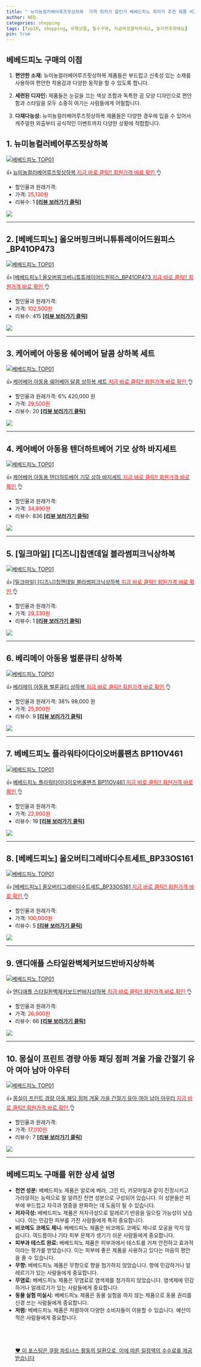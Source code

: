 ```yaml
---
title: " 뉴미뇽컬러베어루즈핏상하복  가격 최저가 할인가 베베드피노 최저가 추천 제품 비교"
author: NEO.
categories: shopping
tags: [Top10, shopping, 유행상품, 필수구매, 지금바로클릭하세요, 놓치면후회해요]
pin: true
---
```

## 베베드피노 구매의 이점
1. **편안한 소재:** 뉴미뇽컬러베어루즈핏상하복 제품들은 부드럽고 신축성 있는 소재를 사용하여 편안한 착용감과 다양한 동작을 할 수 있도록 합니다.

2. **세련된 디자인:** 제품들은 눈길을 끄는 색상 조합과 독특한 곰 모양 디자인으로 편안함과 스타일을 모두 소중히 여기는 사람들에게 어필합니다.

3. **다재다능성:** 뉴미뇽컬러베어루즈핏상하복 제품들은 다양한 경우에 입을 수 있어서 캐주얼한 외출부터 공식적인 이벤트까지 다양한 상황에 적합합니다.

   

## 1.  뉴미뇽컬러베어루즈핏상하복 

[![베베드피노 TOP01](https://thumbnail7.coupangcdn.com/thumbnails/remote/490x490ex/image/vendor_inventory/ca6e/90450c791d7711f952d1034faededdb660c8817a2115f0fcc951ec7df2c0.jpg)](https://link.coupang.com/re/AFFSDP?lptag=AF3617701&subid=GithubCoopas&pageKey=7485615169&traceid=V0-153&itemId=19563852949&vendorItemId=86671811530)


👍 [ 뉴미뇽컬러베어루즈핏상하복  <font color=red> 지금 바로 클릭!! 회원가격 바로 확인 </font> ](https://link.coupang.com/re/AFFSDP?lptag=AF3617701&subid=GithubCoopas&pageKey=7485615169&traceid=V0-153&itemId=19563852949&vendorItemId=86671811530) 👌 


- 할인율과 원래가격: 
- 가격: <span style='color:red'>25,130원</span>
- 리뷰수: 1  [**[리뷰 보러가기 클릭]**](https://link.coupang.com/re/AFFSDP?lptag=AF3617701&subid=GithubCoopas&pageKey=7485615169&traceid=V0-153&itemId=19563852949&vendorItemId=86671811530)

[![](/discount_price.png)](https://link.coupang.com/re/AFFSDP?lptag=AF3617701&subid=GithubCoopas&pageKey=7485615169&traceid=V0-153&itemId=19563852949&vendorItemId=86671811530)

---


   

## 2.  [베베드피노] 올오버핑크버니튜튜레이어드원피스_BP41OP473 

[![베베드피노 TOP01](https://thumbnail6.coupangcdn.com/thumbnails/remote/490x490ex/image/vendor_inventory/ba3a/374e12d14c8afb733c6ef4d7d9acbd90789d2007b96770b8fc164229ede2.jpg)](https://link.coupang.com/re/AFFSDP?lptag=AF3617701&subid=GithubCoopas&pageKey=7872056921&traceid=V0-153&itemId=21507437824&vendorItemId=88560970269)


👍 [ [베베드피노] 올오버핑크버니튜튜레이어드원피스_BP41OP473  <font color=red> 지금 바로 클릭!! 회원가격 바로 확인 </font> ](https://link.coupang.com/re/AFFSDP?lptag=AF3617701&subid=GithubCoopas&pageKey=7872056921&traceid=V0-153&itemId=21507437824&vendorItemId=88560970269) 👌 


- 할인율과 원래가격: 
- 가격: <span style='color:red'>102,500원</span>
- 리뷰수: 415  [**[리뷰 보러가기 클릭]**](https://link.coupang.com/re/AFFSDP?lptag=AF3617701&subid=GithubCoopas&pageKey=7872056921&traceid=V0-153&itemId=21507437824&vendorItemId=88560970269)

[![](/discount_price.png)](https://link.coupang.com/re/AFFSDP?lptag=AF3617701&subid=GithubCoopas&pageKey=7872056921&traceid=V0-153&itemId=21507437824&vendorItemId=88560970269)

---


   

## 3.  케어베어 아동용 쉐어베어 달콤 상하복 세트 

[![베베드피노 TOP01](https://thumbnail10.coupangcdn.com/thumbnails/remote/490x490ex/image/retail/images/2023/09/18/10/9/fa97d7b4-d5ca-4f55-9f25-b32eb12b1bbe.jpg)](https://link.coupang.com/re/AFFSDP?lptag=AF3617701&subid=GithubCoopas&pageKey=7582326370&traceid=V0-153&itemId=20018037662&vendorItemId=87222751761)


👍 [ 케어베어 아동용 쉐어베어 달콤 상하복 세트  <font color=red> 지금 바로 클릭!! 회원가격 바로 확인 </font> ](https://link.coupang.com/re/AFFSDP?lptag=AF3617701&subid=GithubCoopas&pageKey=7582326370&traceid=V0-153&itemId=20018037662&vendorItemId=87222751761) 👌 


- 할인율과 원래가격: 6%  420,000   원
- 가격: <span style='color:red'>29,500원</span>
- 리뷰수: 20  [**[리뷰 보러가기 클릭]**](https://link.coupang.com/re/AFFSDP?lptag=AF3617701&subid=GithubCoopas&pageKey=7582326370&traceid=V0-153&itemId=20018037662&vendorItemId=87222751761)

[![](/discount_price.png)](https://link.coupang.com/re/AFFSDP?lptag=AF3617701&subid=GithubCoopas&pageKey=7582326370&traceid=V0-153&itemId=20018037662&vendorItemId=87222751761)

---


   

## 4.  케어베어 아동용 텐더하트베어 기모 상하 바지세트 

[![베베드피노 TOP01](https://thumbnail7.coupangcdn.com/thumbnails/remote/490x490ex/image/retail/images/579135685585697-78a1413d-bc54-4794-bef5-bc38a5518d01.jpg)](https://link.coupang.com/re/AFFSDP?lptag=AF3617701&subid=GithubCoopas&pageKey=7689186576&traceid=V0-153&itemId=20558116466&vendorItemId=87634069727)


👍 [ 케어베어 아동용 텐더하트베어 기모 상하 바지세트  <font color=red> 지금 바로 클릭!! 회원가격 바로 확인 </font> ](https://link.coupang.com/re/AFFSDP?lptag=AF3617701&subid=GithubCoopas&pageKey=7689186576&traceid=V0-153&itemId=20558116466&vendorItemId=87634069727) 👌 


- 할인율과 원래가격: 
- 가격: <span style='color:red'>34,890원</span>
- 리뷰수: 836  [**[리뷰 보러가기 클릭]**](https://link.coupang.com/re/AFFSDP?lptag=AF3617701&subid=GithubCoopas&pageKey=7689186576&traceid=V0-153&itemId=20558116466&vendorItemId=87634069727)

[![](/discount_price.png)](https://link.coupang.com/re/AFFSDP?lptag=AF3617701&subid=GithubCoopas&pageKey=7689186576&traceid=V0-153&itemId=20558116466&vendorItemId=87634069727)

---


   

## 5.  [밀크마일] [디즈니]칩앤데일 블라썸피크닉상하복 

[![베베드피노 TOP01](https://thumbnail8.coupangcdn.com/thumbnails/remote/490x490ex/image/vendor_inventory/f02d/1684e5fde824433d6521d6ccc06c9dcfdbcd0989827fed01a32111ec0d15.jpg)](https://link.coupang.com/re/AFFSDP?lptag=AF3617701&subid=GithubCoopas&pageKey=7868424083&traceid=V0-153&itemId=21488233161&vendorItemId=88542301889)


👍 [ [밀크마일] [디즈니]칩앤데일 블라썸피크닉상하복  <font color=red> 지금 바로 클릭!! 회원가격 바로 확인 </font> ](https://link.coupang.com/re/AFFSDP?lptag=AF3617701&subid=GithubCoopas&pageKey=7868424083&traceid=V0-153&itemId=21488233161&vendorItemId=88542301889) 👌 


- 할인율과 원래가격: 
- 가격: <span style='color:red'>29,330원</span>
- 리뷰수: 1  [**[리뷰 보러가기 클릭]**](https://link.coupang.com/re/AFFSDP?lptag=AF3617701&subid=GithubCoopas&pageKey=7868424083&traceid=V0-153&itemId=21488233161&vendorItemId=88542301889)

[![](/discount_price.png)](https://link.coupang.com/re/AFFSDP?lptag=AF3617701&subid=GithubCoopas&pageKey=7868424083&traceid=V0-153&itemId=21488233161&vendorItemId=88542301889)

---


   

## 6.  베리메이 아동용 벌룬큐티 상하복 

[![베베드피노 TOP01](https://thumbnail10.coupangcdn.com/thumbnails/remote/490x490ex/image/vendor_inventory/6317/8f3f35b1b71c73b4e668c68d51f868fb866141b73d6a137445283b159cda.jpg)](https://link.coupang.com/re/AFFSDP?lptag=AF3617701&subid=GithubCoopas&pageKey=7837186682&traceid=V0-153&itemId=21325796985&vendorItemId=88384678589)


👍 [ 베리메이 아동용 벌룬큐티 상하복  <font color=red> 지금 바로 클릭!! 회원가격 바로 확인 </font> ](https://link.coupang.com/re/AFFSDP?lptag=AF3617701&subid=GithubCoopas&pageKey=7837186682&traceid=V0-153&itemId=21325796985&vendorItemId=88384678589) 👌 


- 할인율과 원래가격: 38%  98,000   원
- 가격: <span style='color:red'>25,900원</span>
- 리뷰수: 9  [**[리뷰 보러가기 클릭]**](https://link.coupang.com/re/AFFSDP?lptag=AF3617701&subid=GithubCoopas&pageKey=7837186682&traceid=V0-153&itemId=21325796985&vendorItemId=88384678589)

[![](/discount_price.png)](https://link.coupang.com/re/AFFSDP?lptag=AF3617701&subid=GithubCoopas&pageKey=7837186682&traceid=V0-153&itemId=21325796985&vendorItemId=88384678589)

---


   

## 7.  베베드피노 플라워타이다이오버롤팬츠 BP11OV461 

[![베베드피노 TOP01](https://thumbnail8.coupangcdn.com/thumbnails/remote/490x490ex/image/vendor_inventory/f86d/f08e90f189c5794315ccb49568efd6592770c12e578cce93116ed57afcca.jpg)](https://link.coupang.com/re/AFFSDP?lptag=AF3617701&subid=GithubCoopas&pageKey=5416508535&traceid=V0-153&itemId=8165878714&vendorItemId=75454124881)


👍 [ 베베드피노 플라워타이다이오버롤팬츠 BP11OV461  <font color=red> 지금 바로 클릭!! 회원가격 바로 확인 </font> ](https://link.coupang.com/re/AFFSDP?lptag=AF3617701&subid=GithubCoopas&pageKey=5416508535&traceid=V0-153&itemId=8165878714&vendorItemId=75454124881) 👌 


- 할인율과 원래가격: 
- 가격: <span style='color:red'>22,900원</span>
- 리뷰수: 19  [**[리뷰 보러가기 클릭]**](https://link.coupang.com/re/AFFSDP?lptag=AF3617701&subid=GithubCoopas&pageKey=5416508535&traceid=V0-153&itemId=8165878714&vendorItemId=75454124881)

[![](/discount_price.png)](https://link.coupang.com/re/AFFSDP?lptag=AF3617701&subid=GithubCoopas&pageKey=5416508535&traceid=V0-153&itemId=8165878714&vendorItemId=75454124881)

---


   

## 8.  [베베드피노] 올오버티그레바디수트세트_BP33OS161 

[![베베드피노 TOP01](https://thumbnail6.coupangcdn.com/thumbnails/remote/490x490ex/image/vendor_inventory/caa8/0d0ceb8931edb5c8d5904728506b18afeabac4af187be0eefdd5de13f63b.jpg)](https://link.coupang.com/re/AFFSDP?lptag=AF3617701&subid=GithubCoopas&pageKey=7872010613&traceid=V0-153&itemId=21507236881&vendorItemId=88607655751)


👍 [ [베베드피노] 올오버티그레바디수트세트_BP33OS161  <font color=red> 지금 바로 클릭!! 회원가격 바로 확인 </font> ](https://link.coupang.com/re/AFFSDP?lptag=AF3617701&subid=GithubCoopas&pageKey=7872010613&traceid=V0-153&itemId=21507236881&vendorItemId=88607655751) 👌 


- 할인율과 원래가격: 
- 가격: <span style='color:red'>100,000원</span>
- 리뷰수: 5  [**[리뷰 보러가기 클릭]**](https://link.coupang.com/re/AFFSDP?lptag=AF3617701&subid=GithubCoopas&pageKey=7872010613&traceid=V0-153&itemId=21507236881&vendorItemId=88607655751)

[![](/discount_price.png)](https://link.coupang.com/re/AFFSDP?lptag=AF3617701&subid=GithubCoopas&pageKey=7872010613&traceid=V0-153&itemId=21507236881&vendorItemId=88607655751)

---


   

## 9.  앤디애플 스타일완벽체커보드반바지상하복 

[![베베드피노 TOP01](https://thumbnail9.coupangcdn.com/thumbnails/remote/490x490ex/image/vendor_inventory/72d9/81dc93ef3536cfade280890cc58dcfbdc0be440b06a954c1c76fcf325b06.jpg)](https://link.coupang.com/re/AFFSDP?lptag=AF3617701&subid=GithubCoopas&pageKey=7878812313&traceid=V0-153&itemId=21542463141&vendorItemId=88595335893)


👍 [ 앤디애플 스타일완벽체커보드반바지상하복  <font color=red> 지금 바로 클릭!! 회원가격 바로 확인 </font> ](https://link.coupang.com/re/AFFSDP?lptag=AF3617701&subid=GithubCoopas&pageKey=7878812313&traceid=V0-153&itemId=21542463141&vendorItemId=88595335893) 👌 


- 할인율과 원래가격: 
- 가격: <span style='color:red'>26,900원</span>
- 리뷰수: 66  [**[리뷰 보러가기 클릭]**](https://link.coupang.com/re/AFFSDP?lptag=AF3617701&subid=GithubCoopas&pageKey=7878812313&traceid=V0-153&itemId=21542463141&vendorItemId=88595335893)

[![](/discount_price.png)](https://link.coupang.com/re/AFFSDP?lptag=AF3617701&subid=GithubCoopas&pageKey=7878812313&traceid=V0-153&itemId=21542463141&vendorItemId=88595335893)

---


   

## 10.  몽실이 프린트 경량 아동 패딩 점퍼 겨울 가을 간절기 유아 여아 남아 아우터 

[![베베드피노 TOP01](https://thumbnail6.coupangcdn.com/thumbnails/remote/490x490ex/image/vendor_inventory/bd26/1f9d025c91255a9ed53cbcda19d9969a82f3c8983e2f9d37718e79cf8731.jpg)](https://link.coupang.com/re/AFFSDP?lptag=AF3617701&subid=GithubCoopas&pageKey=7546841275&traceid=V0-153&itemId=19851574342&vendorItemId=86952756739)


👍 [ 몽실이 프린트 경량 아동 패딩 점퍼 겨울 가을 간절기 유아 여아 남아 아우터  <font color=red> 지금 바로 클릭!! 회원가격 바로 확인 </font> ](https://link.coupang.com/re/AFFSDP?lptag=AF3617701&subid=GithubCoopas&pageKey=7546841275&traceid=V0-153&itemId=19851574342&vendorItemId=86952756739) 👌 


- 할인율과 원래가격: 
- 가격: <span style='color:red'>17,010원</span>
- 리뷰수: 7  [**[리뷰 보러가기 클릭]**](https://link.coupang.com/re/AFFSDP?lptag=AF3617701&subid=GithubCoopas&pageKey=7546841275&traceid=V0-153&itemId=19851574342&vendorItemId=86952756739)

[![](/discount_price.png)](https://link.coupang.com/re/AFFSDP?lptag=AF3617701&subid=GithubCoopas&pageKey=7546841275&traceid=V0-153&itemId=19851574342&vendorItemId=86952756739)

---
## 베베드피노 구매를 위한 상세 설명
* **천연 성분:** 베베드피노 제품은 알로에 베라, 그린 티, 카모마일과 같이 진정시키고 가라앉히는 능력으로 잘 알려진 천연 성분으로 구성되어 있습니다. 이 성분들은 피부에 부드럽고 자극과 염증을 완화하는 데 도움이 될 수 있습니다.
* **저자극성:** 베베드피노 제품은 저자극성으로 알레르기 반응을 일으킬 가능성이 낮습니다. 이는 민감한 피부를 가진 사람들에게 특히 중요합니다.
* **비코메도 코메도 제니:** 베베드피노 제품은 비코메도 코메도 제니로 모공을 막지 않습니다. 여드름이나 기타 피부 문제가 생기기 쉬운 사람들에게 중요합니다.
* **피부과 테스트 완료:** 베베드피노 제품은 피부과에서 테스트를 거쳐 안전하고 효과적이라는 평가를 받았습니다. 이는 피부에 좋은 제품을 사용하고 있다는 마음의 평안을 줄 수 있습니다.
* **무향:** 베베드피노 제품은 무향으로 향을 첨가하지 않았습니다. 향에 민감하거나 알레르기가 있는 사람들에게 중요합니다.
* **무염료:** 베베드피노 제품은 무염료로 염색제를 첨가하지 않았습니다. 염색제에 민감하거나 알레르기가 있는 사람들에게 중요합니다.
* **동물 실험 미실시:** 베베드피노 제품은 동물 실험을 하지 않는 제품으로 동물 권리를 신경 쓰는 사람들에게 중요합니다.
* **저렴:** 베베드피노 제품은 저렴하여 다양한 소비자들이 이용할 수 있습니다. 예산이 적은 사람들에게 중요합니다.<br><br><br><br><br> [ ❤  이 포스팅은 쿠팡 파트너스 활동의 일환으로, 이에 따른 일정액의 수수료를 제공받습니다](https://link.coupang.com/a/bcEFyh)